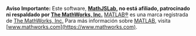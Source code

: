 **Aviso Importante:** Este software, **[MathJSLab](https://mathjslab.com/), no
está afiliado, patrocinado ni respaldado por
[The MathWorks, Inc.](https://www.mathworks.com/)**
[MATLAB&reg;](https://www.mathworks.com/products/matlab.html) es una marca
registrada de [The MathWorks, Inc.](https://www.mathworks.com/) Para más
información sobre [MATLAB](https://www.mathworks.com/products/matlab.html),
visita [www.mathworks.com](https://www.mathworks.com).
